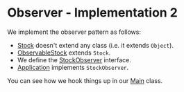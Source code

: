 # Observer - Implementation 2

We implement the observer pattern as follows:
 * [Stock](src/csc301/observerExample/Stock.java) doesn't extend any class (i.e. it extends `Object`).
 * [ObservableStock](src/csc301/observerExample/ObservableStock.java) extends `Stock`.     
 * We define the [StockObserver](src/csc301/observerExample/StockObserver.java) interface.
 * [Application](src/csc301/observerExample/Application.java) implements `StockObserver`.
 
 
You can see how we hook things up in our [Main](src/csc301/observerExample/Main.java) class.
